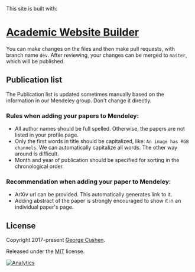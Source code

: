 This site is built with:
# [Academic Website Builder](https://sourcethemes.com/academic/)

You can make changes on the files and then make pull requests, with branch name `dev`. After reviewing, your changes can be merged to `master`, which will be published. 

## Publication list

The Publication list is updated sometimes manually based on the information in our Mendeley group. Don't change it directly. 

### Rules when adding your papers to Mendeley:
- All author names should be full spelled. Otherwise, the papers are not listed in your profile page.
- Only the first words in title should be capitalized, like: `An image has RGB channels`. We can automatically capitalize all words. The other way around is difficult. 
- Month and year of publication should be specified for sorting in the chronological order.

### Recommendation when adding your paper to Mendeley:
- ArXiv url can be provided. This automatically generates link to it.
- Adding abstract of the paper is strongly encouraged to show it in an individual paper's page.

## License

Copyright 2017-present [George Cushen](https://georgecushen.com).

Released under the [MIT](https://github.com/sourcethemes/academic-kickstart/blob/master/LICENSE.md) license.

[![Analytics](https://ga-beacon.appspot.com/UA-78646709-2/academic-kickstart/readme?pixel)](https://github.com/igrigorik/ga-beacon)

